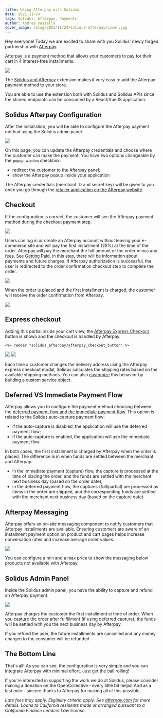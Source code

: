 ```yaml
---
title: Using Afterpay with Solidus
date: 2021-11-24
tags: Solidus, Afterpay, Payments
author: Andrea Vassallo
cover_image: /blog/2021/11/24/solidus-afterpay/cover.jpg
---
```


Hey everyone! Today we are excited to share with you Solidus’ newly forged partnership with [Afterpay](https://www.afterpay.com/).

[Afterpay](https://www.afterpay.com/) is a payment method that allows your customers to pay for their cart in 4 interest-free installments.

<img src="/blog/2021/11/24/solidus-afterpay/afterpay.png" />

The [Solidus and Afterpay](https://github.com/nebulab/solidus_afterpay) extension makes it very easy to add the Afterpay payment method to your store.

You are able to use the extension both with Solidus and Solidus APIs since the shared endpoints can be consumed by a React/VueJS application.

## Solidus Afterpay Configuration

After the installation, you will be able to configure the Afterpay payment method using the Solidus admin panel.

<img src="/blog/2021/11/24/solidus-afterpay/solidus_afterpay_payment_method.png" />

On this page, you can update the Afterpay credentials and choose where the customer can make the payment. You have two options changeable by the `popup window` checkbox:

- redirect the customer to the Afterpay panel;
- show the Afterpay popup inside your application

The Afterpay credentials (merchant ID and secret key) will be given to you once you go through the [retailer application on the Afterpay website](https://get.afterpay.com/app/).

## Checkout

If the configuration is correct, the customer will see the Afterpay payment method during the checkout payment step.

<img src="/blog/2021/11/24/solidus-afterpay/checkout_afterpay_login.png" />

Users can log in or create an Afterpay account without leaving your e-commerce site and will pay the first installment (25%) at the time of the order. Afterpay will pay the merchant the full amount of the order minus any fees. See [Getting Paid](https://developers.afterpay.com/afterpay-online/docs/getting-paid). In this step, there will be information about payments and future charges. If Afterpay authorization is successful, the user is redirected to the order confirmation checkout step to complete the order.

<img src="/blog/2021/11/24/solidus-afterpay/checkout_afterpay_payment.png" />

When the order is placed and the first installment is charged, the customer will receive the order confirmation from Afterpay.

<img src="/blog/2021/11/24/solidus-afterpay/afterpay_order_resume.png" />

## Express checkout

Adding this partial inside your cart view, the [Afterpay Express Checkout](https://developers.afterpay.com/afterpay-online/docs/what-is-express-checkout-1) button is shown and the checkout is handled by Afterpay.

```
<%= render "solidus_afterpay/afterpay_checkout_button" %>
```

<img src="/blog/2021/11/24/solidus-afterpay/express_checkout_cart.png" />
<img src="/blog/2021/11/24/solidus-afterpay/express_checkout.png" />

Each time a customer changes the delivery address using the Afterpay express checkout modal, Solidus calculates the shipping rates based on the available shipping methods. You can also [customize](https://github.com/nebulab/solidus_afterpay#customizing-shipping-rate-builder) this behavior by building a custom service object.

## Deferred VS Immediate Payment Flow

Afterpay allows you to configure the payment method choosing between the [deferred payment flow and the immediate payment flow](https://developers.afterpay.com/afterpay-online/docs/api-calls-and-payment-flows).
This option is related to the Solidus auto-capture payment flow:

- if the auto-capture is disabled, the application will use the deferred payment flow;
- if the auto-capture is enabled, the application will use the immediate payment flow

In both cases, the first installment is charged by Afterpay when the order is placed. The difference is in when funds are settled between the merchant and Afterpay.

- in the immediate payment (capture) flow, the capture is processed at the time of placing the order, and the funds are settled with the merchant next business day (based on the order date);
- in the deferred payment flow, the captures (full/partial) are processed as items in the order are shipped, and the corresponding funds are settled with the merchant next business day (based on the capture date)

## Afterpay Messaging

Afterpay offers an on-site messaging component to notify customers that Afterpay installments are available. Ensuring customers are aware of an installment payment option on product and cart pages helps increase conversation rates and increase average order values.

<img src="/blog/2021/11/24/solidus-afterpay/messaging.png" />

You can configure a min and a max price to show the messaging below products not available with Afterpay.

## Solidus Admin Panel

Inside the Solidus admin panel, you have the ability to capture and refund an Afterpay payment.

<img src="/blog/2021/11/24/solidus-afterpay/solidus_admin_payment.png" />

Afterpay charges the customer the first installment at time of order. When you capture the order after fulfillment (if using deferred capture), the funds will be settled with you the next business day by Afterpay.

If you refund the user, the future installments are cancelled and any money charged to the consumer will be refunded

## The Bottom Line

That's all! As you can see, the configuration is very simple and you can integrate Afterpay with minimal effort. Just get the ball rolling!

If you're interested in supporting the work we do at Solidus, please consider making a donation on the OpenCollective - every little bit helps! And as a last note - sincere thanks to Afterpay for making all of this possible.

_Late fees may apply. Eligibility criteria apply. See [afterpay.com](http://www.afterpay.com/) for more details. Loans to California residents made or arranged pursuant to a California Finance Lenders Law license._

